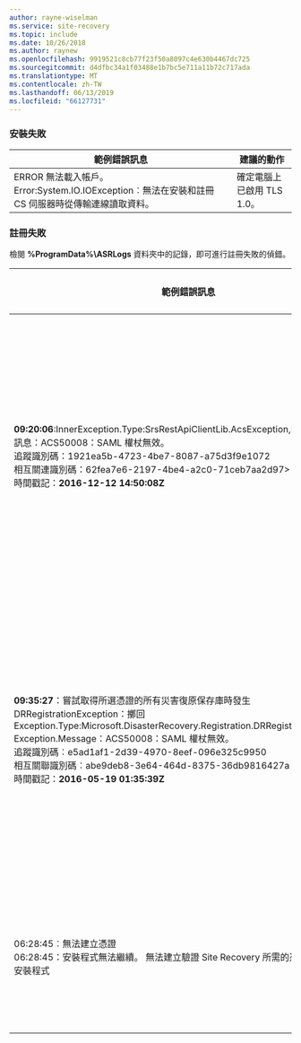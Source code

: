 ```yaml
---
author: rayne-wiselman
ms.service: site-recovery
ms.topic: include
ms.date: 10/26/2018
ms.author: raynew
ms.openlocfilehash: 9919521c8cb77f23f50a8097c4e630b4467dc725
ms.sourcegitcommit: d4dfbc34a1f03488e1b7bc5e711a11b72c717ada
ms.translationtype: MT
ms.contentlocale: zh-TW
ms.lasthandoff: 06/13/2019
ms.locfileid: "66127731"
---
```

### <a name="installation-failures"></a>安裝失敗
| **範例錯誤訊息** | **建議的動作** |
|--------------------------|------------------------|
|ERROR   無法載入帳戶。 Error:System.IO.IOException︰無法在安裝和註冊 CS 伺服器時從傳輸連線讀取資料。| 確定電腦上已啟用 TLS 1.0。 |

### <a name="registration-failures"></a>註冊失敗
檢閱 **%ProgramData%\ASRLogs** 資料夾中的記錄，即可進行註冊失敗的偵錯。

| **範例錯誤訊息** | **建議的動作** |
|--------------------------|------------------------|
|**09:20:06**:InnerException.Type:SrsRestApiClientLib.AcsException,InnerException。<br>訊息：ACS50008：SAML 權杖無效。<br>追蹤識別碼：1921ea5b-4723-4be7-8087-a75d3f9e1072<br>相互關連識別碼：62fea7e6-2197-4be4-a2c0-71ceb7aa2d97><br>時間戳記：**2016-12-12 14:50:08Z<br>** | 請確保系統時鐘上的時間與本地時間的偏差未超過 15 分鐘。 重新執行安裝程式以完成註冊。|
|**09:35:27**：嘗試取得所選憑證的所有災害復原保存庫時發生 DRRegistrationException：擲回 Exception.Type:Microsoft.DisasterRecovery.Registration.DRRegistrationException, Exception.Message：ACS50008：SAML 權杖無效。<br>追蹤識別碼︰e5ad1af1-2d39-4970-8eef-096e325c9950<br>相互關聯識別碼︰abe9deb8-3e64-464d-8375-36db9816427a<br>時間戳記：**2016-05-19 01:35:39Z**<br> | 請確保系統時鐘上的時間與本地時間的偏差未超過 15 分鐘。 重新執行安裝程式以完成註冊。|
|06:28:45︰無法建立憑證<br>06:28:45：安裝程式無法繼續。 無法建立驗證 Site Recovery 所需的憑證。 重新執行安裝程式 | 確定您是以本機系統管理員身分執行安裝程式。 |
